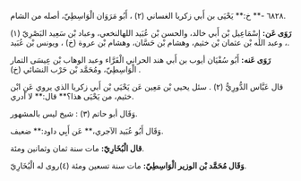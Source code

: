 ٦٨٢٨ -** خ:** يَحْيَى بن أَبي زكريا الغساني (٢) ، أَبُو مَرَوَان الْوَاسِطِيّ، أصله من الشام.

**رَوَى عَن:** إِسْمَاعِيل بْن أَبي خالد، والحسن بْن عُبَيد اللهالنخعي، وعباد بْن سَعِيد البَصْرِيّ (١) ، وعبد الله بْن عثمان بْن خثيم، وهشام بْن حَسَّان، وهشام بْن عروة (خ) ، ويونس بْن عُبَيد.

**رَوَى عَنه:** أَبُو سُفْيَان أيوب بن أَبي هند الحراني الْفَرَّاء وعبد الوهاب بْن عِيسَى التمار الْوَاسِطِيّ، ومُحَمَّد بْن حَرْب النشائي (خ) .

قال عَبَّاس الدُّورِيُّ (٢) . سئل يحيى بْن مَعِين عَن يَحْيَى بْن أَبي زكريا الذي يروي عَنِ ابْن خثيم، من يَحْيَى هذا؟** قال:** لا أدري.

وَقَال أبو حاتم (٣) : شيخ ليس بالمشهور.

وَقَال أَبُو عُبَيد الآجري،** عَن أَبِي داود:** ضعيف.

**قال الْبُخَارِيّ:** مات سنة ثمان وثمانين ومئة.

**وَقَال مُحَمَّد بْن الوزير الْوَاسِطِيّ:** مات سنة تسعين ومئة (٤)روى له الْبُخَارِيّ.